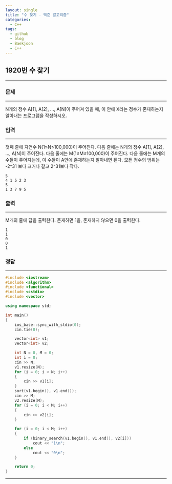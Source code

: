 ```yaml
---
layout: single
title: "수 찾기 - 백준 알고리즘"
categories:
  - C++
tags:
  - github
  - blog
  - Baekjoon
  - C++
---
```

## 1920번 **수 찾기**
---

### 문제
---
N개의 정수 A[1], A[2], …, A[N]이 주어져 있을 때, 이 안에 X라는 정수가 존재하는지 알아내는 프로그램을 작성하시오.

### 입력
---
첫째 줄에 자연수 N(1≤N≤100,000)이 주어진다. 다음 줄에는 N개의 정수 A[1], A[2], …, A[N]이 주어진다. 다음 줄에는 M(1≤M≤100,000)이 주어진다. 다음 줄에는 M개의 수들이 주어지는데, 이 수들이 A안에 존재하는지 알아내면 된다. 모든 정수의 범위는 -2^31 보다 크거나 같고 2^31보다 작다.  
```
5
4 1 5 2 3
5
1 3 7 9 5
```

### 출력
---
M개의 줄에 답을 출력한다. 존재하면 1을, 존재하지 않으면 0을 출력한다.
```
1
1
0
0
1
```

### 정답
---
```c++
#include <iostream>
#include <algorithm>
#include <functional>
#include <cstdio>
#include <vector>

using namespace std;

int main()
{
	ios_base::sync_with_stdio(0);
	cin.tie(0);

	vector<int> v1;
	vector<int> v2;

	int N = 0, M = 0;
	int i = 0;
	cin >> N;
	v1.resize(N);
	for (i = 0; i < N; i++)
	{
		cin >> v1[i];
	}
	sort(v1.begin(), v1.end());
	cin >> M;
	v2.resize(M);
	for (i = 0; i < M; i++)
	{
		cin >> v2[i];
	}

	for (i = 0; i < M; i++)
	{
		if (binary_search(v1.begin(), v1.end(), v2[i]))
			cout << "1\n";
		else
			cout << "0\n";
	}

	return 0;
}
```

---
